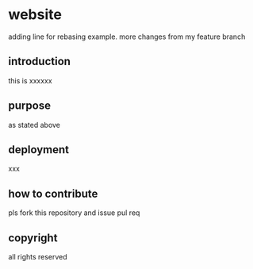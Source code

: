 # website

adding line for rebasing example. more changes from my feature branch



## introduction

this is xxxxxx

## purpose

as stated above

## deployment 

xxx

## how to contribute
pls fork this repository and issue pul req
## copyright

all rights reserved
